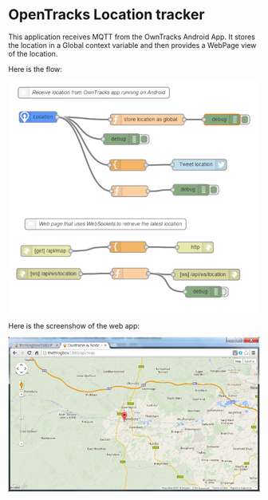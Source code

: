OpenTracks Location tracker
===========================

This application receives MQTT from the OwnTracks Android App. It stores the location in a Global context variable and then provides a WebPage view of the location. 

Here is the flow:

![flow](flow.bmp)

Here is the screenshow of the web app:

![screenshot](screenshot.bmp)